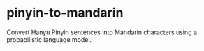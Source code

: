 pinyin-to-mandarin
==================

Convert Hanyu Pinyin sentences into Mandarin characters using a probabilistic language model.
